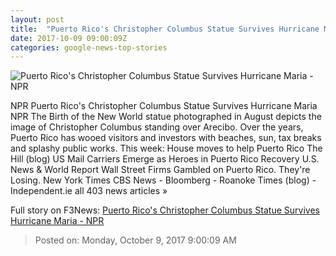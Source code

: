 ```yaml
---
layout: post
title:  "Puerto Rico's Christopher Columbus Statue Survives Hurricane Maria - NPR"
date: 2017-10-09 09:00:09Z
categories: google-news-top-stories
---
```


![Puerto Rico's Christopher Columbus Statue Survives Hurricane Maria - NPR](https://media.npr.org/assets/img/2017/10/09/gettyimages-841277358_wide-bb2c03d0511fdd76b0a619cccde954f01c680da0.jpg?s=1400)

NPR Puerto Rico's Christopher Columbus Statue Survives Hurricane Maria NPR The Birth of the New World statue photographed in August depicts the image of Christopher Columbus standing over Arecibo. Over the years, Puerto Rico has wooed visitors and investors with beaches, sun, tax breaks and splashy public works. This week: House moves to help Puerto Rico The Hill (blog) US Mail Carriers Emerge as Heroes in Puerto Rico Recovery U.S. News & World Report Wall Street Firms Gambled on Puerto Rico. They're Losing. New York Times CBS News - Bloomberg - Roanoke Times (blog) - Independent.ie all 403 news articles »


Full story on F3News: [Puerto Rico's Christopher Columbus Statue Survives Hurricane Maria - NPR](http://www.f3nws.com/n/JnAnEF)

> Posted on: Monday, October 9, 2017 9:00:09 AM
